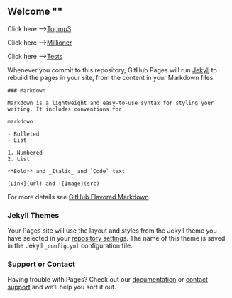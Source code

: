 ## Welcome ""

Click here -->[Topmp3](https://ismoilov10.github.io/testcenter/topmp3 "MP3 Site")


Click here -->[Millioner](https://ismoilov10.github.io/testcenter/millioner "Millioner")

Click here -->[Tests](https://ismoilov10.github.io/testcenter/tests "Tests")

Whenever you commit to this repository, GitHub Pages will run [Jekyll](https://jekyllrb.com/) to rebuild the pages in your site, from the content in your Markdown files.
```
### Markdown

Markdown is a lightweight and easy-to-use syntax for styling your writing. It includes conventions for

markdown

- Bulleted
- List

1. Numbered
2. List

**Bold** and _Italic_ and `Code` text

[Link](url) and ![Image](src)
```

For more details see [GitHub Flavored Markdown](https://guides.github.com/features/mastering-markdown/).

### Jekyll Themes

Your Pages site will use the layout and styles from the Jekyll theme you have selected in your [repository settings](https://github.com/Ismoilov10/testcenter/settings). The name of this theme is saved in the Jekyll `_config.yml` configuration file.

### Support or Contact

Having trouble with Pages? Check out our [documentation](https://help.github.com/categories/github-pages-basics/) or [contact support](https://github.com/contact) and we’ll help you sort it out.
